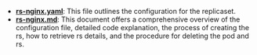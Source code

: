 - [**rs-nginx.yaml**](https://github.com/saimanasak/kubernetes/blob/main/replicasets/basic-rs-nginx/rs-nginx.yaml): This file outlines the configuration for the replicaset.
- [**rs-nginx.md**](https://github.com/saimanasak/kubernetes/blob/main/replicasets/basic-rs-nginx/rs-nginx.md): This document offers a comprehensive overview of the configuration file, detailed code explanation, the process of creating the rs, how to retrieve rs details, and the procedure for deleting the pod and rs.